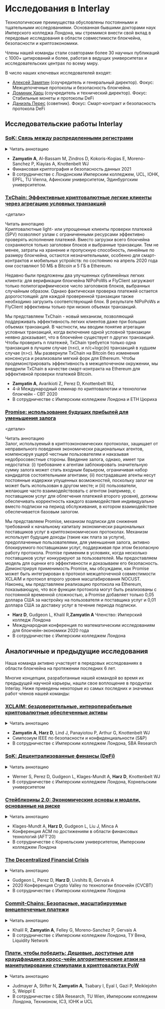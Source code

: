 # Исследования в Interlay

Технологические преимущества обусловлены постоянными и тщательными исследованиями.
Основанная бывшими докторами наук Имперского колледжа Лондона, мы стремимся внести свой вклад в передовые исследования в области совместимости блокчейна, безопасности и криптоэкономики.

Члены нашей команды стали соавторами более 30 научных публикаций с 1000+ цитирований и более, работая в ведущих университетах и исследовательских центрах по всему миру.

В число наших ключевых исследователей входят:
- [Алексей Замятин](https://scholar.google.com/citations?user=BJDPyu0AAAAJ&hl=en&oi=ao) (соучредитель и генеральный директор). Фокус: Межцепочечные протоколы и безопасность блокчейна.
- [Доминик Харц](https://scholar.google.com/citations?user=s6Km5yQAAAAJ&hl=en&oi=ao) (соучредитель и технический директор). Фокус: Стабильные монеты и протоколы DeFi
- [Даниэль Перес](https://scholar.google.com/citations?user=W2XsCqwAAAAJ&hl=en&oi=ao) (советник). Фокус: Смарт-контракт и безопасность протокола DeFi

## Исследовательские работы Interlay

### [SoK: Связь между распределенными регистрами](https://eprint.iacr.org/2019/1128.pdf)

<details>
  <summary>Читать аннотацию</summary>
   С момента создания Биткойна было создано множество распределенных учетных книг, различающихся по дизайну и назначению. Хотя по своей природе блокчейн не предоставляет средств для безопасной связи с внешними системами, за прошедшие годы было предложено множество попыток создать межцепочечную связь, не требующую доверия. Сегодня межцепочечная коммуникация (CМК) играет фундаментальную роль в криптовалютных биржах, усилиях по масштабированию с помощью шардинга, расширении существующих систем с помощью сайдчейнов и создании новых блокчейнов. К сожалению, существующие предложения разработаны ad-hoc для конкретных случаев использования, что затрудняет уверенность в их корректности и совместимости.

   Мы предлагаем первое систематическое изложение протоколов межцепочечной коммуникации. Мы формализуем основную проблему исследования и показываем, что CМК невозможна без доверенной третьей стороны, вопреки распространенному мнению в сообществе блокчейн. С учетом этого результата мы разрабатываем структуру для проектирования новых и оценки существующих протоколов ССС, уделяя особое внимание присущим им предположениям о доверии, и выводим классификацию, охватывающую область межцепочечной коммуникации на сегодняшний день. В заключение мы обсуждаем открытые задачи для исследования ССС и последствия совместимости для безопасности и конфиденциальности блокчейн.
</details>

- **Zamyatin A**, Al-Bassam M, Zindros D, Kokoris-Kogias E, Moreno-Sanchez P, Kiayias A, Knottenbelt WJ
- Финансовая криптография и безопасность данных 2021
- В сотрудничестве с Лондонским Имперским колледжем, UCL, IOHK, EPFL, TU Vienna, Афинским университетом, Эдинбургским университетом.

### [TxChain: Эффективные криптовалютные легкие клиенты через агрегацию условных транзакций](https://eprint.iacr.org/2020/580.pdf)

<детали>
  <summary>Читать аннотацию</summary>
   Криптовалютные light- или упрощенные клиенты проверки платежей (SPV) позволяют узлам с ограниченными ресурсами эффективно проверять исполнение платежей. Вместо загрузки всего блокчейна сохраняются только заголовки блоков и выбранные транзакции. Тем не менее, затраты на хранение и пропускную способность, линейные по размеру блокчейна, остаются незначительными, особенно для смарт-контрактов и мобильных устройств: по состоянию на апрель 2020 года они составляют 50 МБ в Bitcoin и 5 ГБ в Ethereum.

   Недавно были предложены два улучшенных сублинейных легких клиента: для верификации блокчейна NIPoPoWs и FlyClient загружают только полилогарифмическое число заголовков блоков, выбранных случайным образом. Однако фактическая проверка платежей остается дорогостоящей: для каждой проверенной транзакции также необходимо загрузить соответствующий блок. В результате NIPoPoWs и FlyClient эффективны только при низких объемах транзакций.

   Мы представляем TxChain - новый механизм, позволяющий поддерживать эффективность легких клиентов даже при больших объемах транзакций. В частности, мы вводим понятие агрегации условных транзакций, когда включение одной условной транзакции неявно доказывает, что в блокчейне существует n других транзакций. Чтобы проверить n платежей, TxChain требуется только одна транзакция в лучшем случае (n≤c), и n/c+logc(n) транзакций в худшем случае (n>c). Мы развернули TxChain на Bitcoin без изменения консенсуса и реализовали мягкий форк для Ethereum. Чтобы продемонстрировать эффективность в межцепочечном окружении, мы внедрили TxChain в качестве смарт-контракта на Ethereum для эффективной проверки платежей Bitcoin.
</details>

- **Zamyatin A**, Avarikioti Z, Perez D, Knottenbelt WJ,
- 4-й Международный семинар по криптовалютам и технологии блокчейн - CBT 2020
- В сотрудничестве с Имперским колледжем Лондона и ETH Цюриха

### [Promise: использование будущих прибылей для уменьшения залога](https://eprint.iacr.org/2020/532.pdf)

<детали>
  <summary>Читать аннотацию</summary>
   Залог, используемый в криптоэкономических протоколах, защищает от неправильного поведения экономически рациональных агентов, компенсируя ущерб честным пользователям и наказывая недобросовестные стороны. Введение залога, однако, имеет три недостатка: (i) требование к агентам заблокировать значительную сумму залога может стать входным барьером, ограничивая набор кандидатов состоятельными агентами; (ii) пострадавшие агенты несут постоянные издержки упущенных возможностей, поскольку залог не может быть использован в другом месте; и (iii) пользователи, желающие часто взаимодействовать с агентом (например, с поставщиком услуг для облегчения платежей второго уровня), должны обеспечивать корректность каждого взаимодействия индивидуально вместо подписки на период обслуживания, в котором взаимодействие обеспечивается базовым залогом.

   Мы представляем Promise, механизм подписки для снижения требований к начальному капиталу экономически рациональных поставщиков услуг в криптоэкономических протоколах. Механизм использует будущие доходы (такие как плата за услуги), предоплаченные пользователями, для уменьшения залога, активно блокируемого поставщиками услуг, поддерживая при этом безопасную работу протокола. Promise применим в условиях, когда несколько поставщиков услуг конкурируют за пользователей. Мы предоставляем модель для оценки его эффективности и доказываем его безопасность. Демонстрируя применимость Promise, мы обсуждаем, как Promise может быть интегрирован в протокол межцепочечной совместимости XCLAIM и протокол второго уровня масштабирования NOCUST. Наконец, мы представляем реализацию протокола на Ethereum, показывающую, что все функции протокола могут быть реализованы с постоянной временной сложностью, а Promise добавляет только 0,05 доллара США за настройку на пользователя и поставщика услуг и 0,01 доллара США за доставку услуг в течение периода подписки.
</details>

- **Harz D**, Gudgeon L, Khalil R,**Zamyatin A**
  Членство: Имперский колледж Лондона
- Международная конференция по математическим исследованиям для блокчейн-экономики 2020 года
- В сотрудничестве с Имперским колледжем Лондона

## Аналогичные и предыдущие исследования

Наша команда активно участвует в передовых исследованиях в области блокчейна на протяжении последних 6 лет.

Многие концепции, разработанные нашей командой во время их предыдущей научной карьеры, нашли свое воплощение в продуктах Interlay. Ниже приведены некоторые из самых последних и значимых работ членов нашей команды:

### [XCLAIM: бездоверительные, интероперабельные криптовалютные обеспеченные активы](https://eprint.iacr.org/2018/643.pdf)
<details>
  <summary>Читать аннотацию</summary>
Создание протоколов кросс-блокчейновой торговли, не требующих доверия, является сложной задачей. Поэтому централизованные биржи остаются предпочтительным способом осуществления переводов между блокчейнами. Однако эти сервисы требуют доверия и поэтому подрывают саму природу блокчейн, на которых они работают. Чтобы решить эту проблему, недавно появилось несколько децентрализованных бирж, которые предлагают поддержку атомарных кросс-чейн свопов (ACCS). ACCS позволяют осуществлять бездоверительный обмен криптовалютами между блокчейнами и являются единственным известным механизмом для этого. Однако ACCS имеют существенные недостатки: они медленные, неэффективные и дорогостоящие, что означает, что они редко используются на практике.

Мы представляем XCLAIM: первую общую структуру для обеспечения бездоверительного и эффективного кросс-чейн обмена с использованием активов, обеспеченных криптовалютой (CbA). XCLAIM предлагает протоколы для безопасного выпуска, передачи, обмена и погашения CbAs неинтерактивным способом на существующих блокчейнах. Мы внедряем XCLAIM между Bitcoin и Ethereum и оцениваем нашу реализацию: выпуск произвольного количества токенов, обеспеченных Bitcoin, на Ethereum стоит менее 0,50 доллара США. Мы показали, что XCLAIM не только быстрее, но и значительно дешевле, чем атомарные кросс-чейн свопы. Наконец, XCLAIM совместим с большинством существующих блокчейнов без модификации и позволяет реализовать несколько новых криптовалютных приложений, таких как кросс-чейн платежные каналы и эффективные многосторонние свопы.
</details>

- **Zamyatin A**, **Harz D**, Lind J, Panayiotou P, Arthur G, Knottenbelt WJ
- Симпозиум IEEE по безопасности и конфиденциальности (S&P)
- В сотрудничестве с Имперским колледжем Лондона, SBA Research

### [SoK: Децентрализованные финансы (DeFi)](https://arxiv.org/abs/2101.08778)

<details>
  <summary>Читать аннотацию</summary>
Децентрализованные финансы (DeFi), одноранговые финансовые системы на основе блокчейна, растут как грибы. Полтора года назад общая стоимость, заблокированная в системах DeFi, составляла около 700 млн долларов США, а сейчас, по состоянию на сентябрь 2021 года, она составляет около 100 млрд долларов США. Стремительное развитие экосистемы создало проблемы в понимании основных принципов работы этих систем и рисков их безопасности. В данной систематизации знаний (SoK) мы описываем экосистему DeFi по следующим направлениям: ее примитивы, типы операционных протоколов и безопасность. Мы проводим различие между технической безопасностью, по которой существует обширная литература, и экономической безопасностью, которая в значительной степени не изучена, связывая последнюю с новыми моделями и тем самым синтезируя знания из информатики, экономики и финансов. Наконец, мы описываем открытые исследовательские задачи в экосистеме по всем этим типам безопасности.
</details>

- Werner S, Perez D, Gudgeon L, Klages-Mundt A, **Harz D**, Knottenbelt WJ
- В сотрудничестве с Имперским колледжем Лондона, Корнельским университетом

### [Стейблкоины 2.0: Экономические основы и модели, основанные на риске](https://arxiv.org/pdf/2006.12388.pdf)
<details>
  <summary>Читать аннотацию</summary>
Стейблкоины являются одним из наиболее широко распространенных видов криптовалют. Однако их риски значительно варьируются в зависимости от их конструкции и зачастую плохо изучены. Мы стремимся заложить прочный фундамент для теории стейблкоинов с помощью функциональной характеристики экономической структуры стейблкоинов, основанной на рисках. Во-первых, мы сопоставляем существующие экономические модели с разрозненным набором кастодиальных систем. Далее мы характеризуем уникальные риски, возникающие в некастодиальных стабильных монетах, и разрабатываем модельную структуру, объединяющую существующие модели из экономики и информатики. Далее мы обсуждаем, как эта модель применима к широкому спектру криптоэкономических систем, включая кросс-чейн протоколы, залоговое кредитование и децентрализованные биржи. Эти уникальные риски дают ответы на вопросы, которые станут основой исследований в области децентрализованных финансов в будущем.
</details>

- Klages-Mundt A, **Harz D**, Gudgeon L, Liu J, Minca A
- Конференция ACM по достижениям в области финансовых технологий (AFT'20)
- В сотрудничестве с Корнельским университетом, Имперским колледжем Лондона

### [The Decentralized Financial Crisis](https://arxiv.org/pdf/2002.08099.pdf)
<details>
  <summary>Читать аннотацию</summary>
Глобальный финансовый кризис 2008 года, вызванный накоплением чрезмерного финансового риска, вдохновил Сатоши Накамото на создание Bitcoin. Теперь, более десяти лет спустя, Децентрализованные финансы (DeFi), одноранговая финансовая парадигма, использующая смарт-контракты на основе блокчейна для обеспечения своей целостности и безопасности, содержит более 702 млн долларов США капитала по состоянию на 15 апреля 2020 года. По мере развития этой экосистемы она подвергается риску финансового краха, который она должна предотвратить. В этой статье мы исследуем, как недостатки конструкции и колебания цен в протоколах DeFi могут привести к кризису DeFi. Мы фокусируемся на протоколах кредитования DeFi, поскольку в настоящее время они составляют большую часть экосистемы DeFi с долей рынка 76% по капиталу по состоянию на 15 апреля 2020 года.
Во-первых, мы демонстрируем возможность атаки на дизайн управления Maker для получения полного контроля над протоколом, крупнейшим по доле рынка протоколом DeFi, что позволило бы украсть 0,5 млрд долларов США залога и напечатать неограниченное количество токенов DAI. При этом мы представляем новую стратегию с использованием так называемых флэш-кредитов, которая в принципе позволила бы осуществить атаку на управление всего за две транзакции и без необходимости блокировки каких-либо активов. Примерно через две недели после того, как мы раскрыли детали атаки, Maker изменил параметры управления, смягчив векторы атаки. Во-вторых, мы обратимся к центральному компоненту финансового риска в протоколах кредитования DeFi. Вдохновленные стресс-тестированием, проводимым центральными банками, мы разработали структуру стресс-тестирования для стилизованного протокола кредитования DeFi, сосредоточив свое внимание на влиянии истощения ликвидности на платежеспособность протокола. Основываясь на наших параметрах, мы обнаружили, что при достаточной неликвидности кредитный протокол с общим долгом в 400 млн. долларов США может стать недостаточно обеспеченным в течение 19 дней.
</details>

- Gudgeon L, Perez D, **Harz D**, Livshits B, Gervais A
- 2020 Конференция Crypto Valley по технологии блокчейн (CVCBT)
- В сотрудничестве с Имперским колледжем Лондона

### [Commit-Chains: Безопасные, масштабируемые внецепочечные платежи](https://eprint.iacr.org/2018/642.pdf)
<details>
  <summary>Читать аннотацию</summary>
Существующие блокчейны без права доступа страдают от ограничений масштабируемости. Для масштабирования без изменения базового блокчейна одним из способов является блокировка средств в смарт-контрактах блокчейна (залог) и осуществление транзакций вне блокчейна, или за пределами блокчейна, посредством подотчетных одноранговых сообщений. Споры между равными решаются с помощью соответствующего перераспределения залога в блокчейне. В этой работе мы закладываем основы для commit-chains, нового внецепочечного решения для масштабирования существующих блокчейнов, в котором ненадежный и независимый оператор фиксирует состояние балансов своих пользовательских счетов через периодические контрольные точки постоянного размера. Пользователи оспаривают неправильное поведение оператора с помощью смарт-контракта. Парадигма commit-chain впервые позволяет пользователям вне сети получать платежи, находясь в автономном режиме. Более того, заблокированными средствами можно эффективно управлять при постоянных затратах на связь, что облегчает фрагментацию залога.

Мы применяем две конструкции commit-chain на основе счетов: NOCUST, основанная на экономически эффективном механизме споров "вызов-ответ", и NOCUST-ZKP, которая обеспечивает доказательно корректную работу с помощью zkSNARKs. Эти конструкции предлагают компромисс между корректностью, верификацией и эффективностью, при этом обе они практичны и обеспечивают такие ключевые свойства, как безопасность баланса; то есть ни один честный пользователь не потеряет монеты. Мы реализовали обе конструкции на блокчейне с поддержкой смарт-контрактов. Наша оценка показывает, что операционные затраты NOCUST на вычисления и связь логарифмически зависят от количества пользователей и транзакций и позволяют использовать очень эффективные легковесные клиенты (пользователю, участвующему, например, в 100 ежедневных транзакциях, требуется хранить всего 46 кб данных, что позволяет проводить безопасные платежи даже на мобильных устройствах). NOCUST работает в производственном режиме с марта 2019 года.
</details>

- Khalil R, **Zamyatin A**, Felley G, Moreno-Sanchez P, Gervais A
- В сотрудничестве с Имперским колледжем Лондона, ТУ Вена, Liquidity Network

### [Плати, чтобы победить: Дешевые, доступные для краудфандинга кросс-чейн алгоритмические атаки на манипулирование стимулами в криптовалютах PoW](https://eprint.iacr.org/2019/775.pdf)
<details>
  <summary>Читать аннотацию</summary>
В этой статье мы расширяем спектр нападений с целью подкупа на криптовалюты, представляя новый метод, который мы называем Pay-To-Win (P2W). Насколько нам известно, это первый подход, способный облегчить двойной сговор на разных блокчейнах. Более того, наша методика может быть использована для специального стимулирования исключения или (повторного) заказа транзакций. В нашей конструкции мы опираемся на смарт-контракты, чтобы сделать выплату и получение взяток бездоверительными как для взяткодателя, так и для взяткополучателя. Атаки с использованием нашего подхода осуществляются и финансируются вне диапазона, т.е. на финансирующую криптовалюту, а последствия индуцируются в другой целевой криптовалюте. Таким образом, главное требование заключается в том, чтобы смарт-контракты на финансирующей криптовалюте могли проверять правила консенсуса целевой криптовалюты. Для конкретной реализации нашего метода P2W мы выбрали в качестве целевой криптовалюты биткоин, а в качестве финансирующей криптовалюты - Ethereum. Наш P2W-метод разработан таким образом, что даже в случае неудачной атаки участники получают компенсацию. Интересно, что это фактически делает наш подход примерно на порядок дешевле, чем аналогичные методы подкупа (например, атака китов). Мы демонстрируем техническую осуществимость атак P2W путем публикации всех соответствующих артефактов данной работы, начиная от расчетов вероятности успеха и заканчивая полностью функциональной реализацией proof-of-concept, состоящей из смарт-контракта Ethereum и клиента Python.
</details>

- Judmayer A, Stifter N, **Zamyatin A**, Tsabary I, Eyal I, Gazi P, Meiklejohn S, Weippl E
- В сотрудничестве с SBA Research, TU Wien, Имперским колледжем Лондона, Технионом, IC3, IOHK и UCL